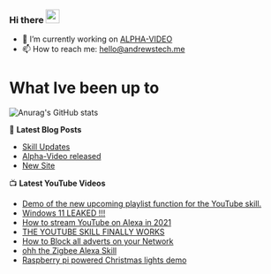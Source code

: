 ### Hi there <a href="https://www.gautamkrishnar.com/"><img src="https://media.giphy.com/media/hvRJCLFzcasrR4ia7z/giphy.gif" width="25px"></a>

<!--
**andrewstech/andrewstech** is a ✨ _special_ ✨ repository because its `README.md` (this file) appears on your GitHub profile.

Here are some ideas to get you started:

-->

- 🔭 I’m currently working on [ALPHA-VIDEO](https://github.com/unofficial-skills/alpha-video)
- 📫 How to reach me: hello@andrewstech.me

# What Ive been up to

![Anurag's GitHub stats](https://github-readme-stats.vercel.app/api?username=andrewstech&show_icons=true)

📕 **Latest Blog Posts**
<!-- BLOG-POST-LIST:START -->
- [Skill Updates](https://andrewstech.me/2021/05/16/skill.html)
- [Alpha-Video released](https://andrewstech.me/2021/04/16/released.html)
- [New Site](https://andrewstech.me/2021/04/13/new-site.html)
<!-- BLOG-POST-LIST:END -->

:tv: **Latest YouTube Videos**
<!-- YOUTUBE-POST-LIST:START -->
- [Demo of the new upcoming playlist function for the YouTube skill.](https://www.youtube.com/watch?v=vk8B4t6Wdrk)
- [Windows 11 LEAKED !!!](https://www.youtube.com/watch?v=3Vai-0mkjSk)
- [How to stream YouTube on Alexa in 2021](https://www.youtube.com/watch?v=vyiChtUhXsI)
- [THE YOUTUBE SKILL FINALLY WORKS](https://www.youtube.com/watch?v=7-Tt9VRl2Gk)
- [How to Block all adverts on your Network](https://www.youtube.com/watch?v=axF09D7nWls)
- [ohh the Zigbee Alexa Skill](https://www.youtube.com/watch?v=LqOa9ga0DZQ)
- [Raspberry pi powered Christmas lights demo](https://www.youtube.com/watch?v=GSHwCZz-yYs)
<!-- YOUTUBE-POST-LIST:END -->
